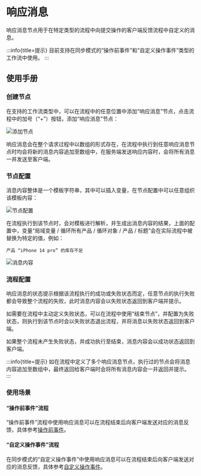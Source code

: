 # 响应消息

<PluginInfo name="workflow-response-message" link="/handbook/workflow-response-message" commercial="true"></PluginInfo>

响应消息节点用于在特定类型的流程中向提交操作的客户端反馈流程中自定义的消息。

:::info{title=提示}
目前支持在同步模式的“操作前事件”和“自定义操作事件”类型的工作流中使用。
:::

## 使用手册

### 创建节点

在支持的工作流类型中，可以在流程中的任意位置中添加“响应消息”节点，点击流程中的加号（“+”）按钮，添加“响应消息”节点：

![添加节点](https://static-docs.nocobase.com/eac2b3565e95e4ce59f340624062ed3d.png)

响应消息会在整个请求过程中以数组的形式存在，在流程中执行到任意响应消息节点时均会将新的消息内容追加至数组中，在服务端发送响应内容时，会将所有消息一并发送至客户端。

### 节点配置

消息内容整体是一个模板字符串，其中可以插入变量，在节点配置中可以任意组织该模板内容：

![节点配置](https://static-docs.nocobase.com/d5fa5f4002d50baf3ba16048818fddfc.png)

在流程执行到该节点时，会对模板进行解析，并生成出消息内容的结果，上面的配置中，变量“局域变量 / 循环所有产品 / 循环对象 / 产品 / 标题”会在实际流程中被替换为特定的值，例如：

```
产品 “iPhone 14 pro” 的库存不足
```

![消息内容](https://static-docs.nocobase.com/06bd4a6b6ec499c853f0c39987f63a6a.png)

### 流程配置

响应消息的状态提示根据该流程执行的成功或失败状态而定，任意节点的执行失败都会导致整个流程的失败，此时消息内容会以失败状态返回到客户端并提示。

如需要在流程中主动定义失败状态，可以在流程中使用“结束节点”，并配置为失败状态，则执行到该节点时会以失败状态退出流程，并将消息以失败状态返回到客户端。

如果整个流程未产生失败状态，并成功执行至结束，消息内容会以成功状态返回到客户端。

:::info{title=提示}
如在流程中定义了多个响应消息节点，执行过的节点会将消息内容追加至数组中，最终返回给客户端时会将所有消息内容会一并返回并提示。
:::

### 使用场景

#### “操作前事件”流程

“操作前事件”流程中使用响应消息可以在流程结束后向客户端发送对应的消息反馈，具体参考[操作前事件](../triggers/pre-action.md)。

#### “自定义操作事件”流程

在同步模式的“自定义操作事件”中使用响应消息可以在流程结束后向客户端发送对应的消息反馈，具体参考[自定义操作事件](../triggers/custom-action.md)。
